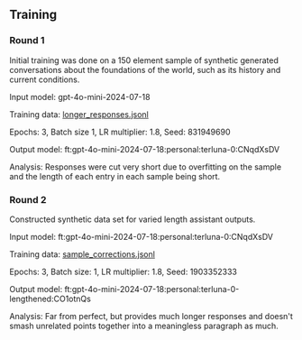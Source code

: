 ## Training

### Round 1

Initial training was done on a 150 element sample of synthetic generated conversations about the foundations of the world, such as its history and current conditions. 

Input model: gpt-4o-mini-2024-07-18

Training data: [longer_responses.jsonl](training_data/foundation/longer_responses.jsonl)

Epochs: 3, Batch size 1, LR multiplier: 1.8, Seed: 831949690

Output model: ft:gpt-4o-mini-2024-07-18:personal:terluna-0:CNqdXsDV

Analysis: Responses were cut very short due to overfitting on the sample and the length of each entry in each sample being short. 

### Round 2

Constructed synthetic data set for varied length assistant outputs.

Input model: ft:gpt-4o-mini-2024-07-18:personal:terluna-0:CNqdXsDV

Training data: [sample_corrections.jsonl](training_data/foundation/correction_mode/sample_corrections.jsonl)

Epochs: 3, Batch size: 1, LR multiplier: 1.8, Seed: 1903352333

Output model: ft:gpt-4o-mini-2024-07-18:personal:terluna-0-lengthened:CO1otnQs

Analysis: Far from perfect, but provides much longer responses and doesn't smash unrelated points together into a meaningless paragraph as much.
